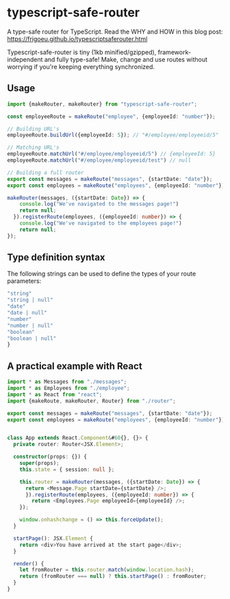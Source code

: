 # typescript-safe-router

A type-safe router for TypeScript. Read the WHY and HOW in this blog post:
https://frigoeu.github.io/typescriptsaferouter.html

Typescript-safe-router is tiny (1kb minified/gzipped), framework-independent and fully type-safe! Make, change and use routes without worrying if you're keeping everything synchronized.

## Usage

```typescript
import {makeRouter, makeRouter} from "typescript-safe-router";

const employeeRoute = makeRoute("employee", {employeeId: "number"});

// Building URL's
employeeRoute.buildUrl({employeeId: 5}); // "#/employee/employeeid/5"

// Matching URL's
employeeRoute.matchUrl("#/employee/employeeid/5") // {employeeId: 5}
employeeRoute.matchUrl("#/employee/employeeid/test") // null

// Building a full router
export const messages = makeRoute("messages", {startDate: "date"});
export const employees = makeRoute("employees", {employeeId: "number"});

makeRouter(messages, ({startDate: Date}) => {
    console.log("We've navigated to the messages page!")
    return null;
  }).registerRoute(employees, ({employeeId: number}) => {
    console.log("We've navigated to the employees page!")
    return null;
});

```

## Type definition syntax

The following strings can be used to define the types of your route parameters:

```typescript
"string"
"string | null"
"date"
"date | null"
"number"
"number | null"
"boolean"
"boolean | null"
}
```


## A practical example with React

```typescript
import * as Messages from "./messages";
import * as Employees from "./employee";
import * as React from "react";
import {makeRoute, makeRouter, Router} from "./router";

export const messages = makeRoute("messages", {startDate: "date"});
export const employees = makeRoute("employees", {employeeId: "number"});


class App extends React.Component&#60{}, {}> {
  private router: Router<JSX.Element>;

  constructor(props: {}) {
    super(props);
    this.state = { session: null };

    this.router = makeRouter(messages, ({startDate: Date}) => {
      return <Message.Page startDate={startDate} />;
      }).registerRoute(employees, ({employeeId: number}) => {
        return <Employees.Page employeeId={employeeId} />;
    });    

    window.onhashchange = () => this.forceUpdate();
  }

  startPage(): JSX.Element {
    return <div>You have arrived at the start page</div>;
  }

  render() {
    let fromRouter = this.router.match(window.location.hash);
    return (fromRouter === null) ? this.startPage() : fromRouter;
  }
}
```
